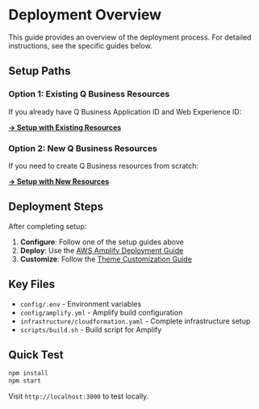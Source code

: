# Deployment Overview

This guide provides an overview of the deployment process. For detailed instructions, see the specific guides below.

## Setup Paths

### Option 1: Existing Q Business Resources
If you already have Q Business Application ID and Web Experience ID:

**[→ Setup with Existing Resources](SETUP_EXISTING.md)**

### Option 2: New Q Business Resources
If you need to create Q Business resources from scratch:

**[→ Setup with New Resources](SETUP_NEW.md)**

## Deployment Steps

After completing setup:

1. **Configure**: Follow one of the setup guides above
2. **Deploy**: Use the [AWS Amplify Deployment Guide](AMPLIFY_SETUP.md)
3. **Customize**: Follow the [Theme Customization Guide](CUSTOMIZATION.md)

## Key Files

- `config/.env` - Environment variables
- `config/amplify.yml` - Amplify build configuration
- `infrastructure/cloudformation.yaml` - Complete infrastructure setup
- `scripts/build.sh` - Build script for Amplify

## Quick Test

```bash
npm install
npm start
```

Visit `http://localhost:3000` to test locally.